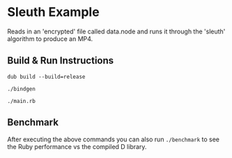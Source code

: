 Sleuth Example
====

Reads in an 'encrypted' file called data.node and runs it through the 'sleuth' algorithm to produce an MP4.

Build & Run Instructions
------
`dub build --build=release`

`./bindgen`

`./main.rb`

Benchmark
------
After executing the above commands you can also run `./benchmark` to see the Ruby performance vs the compiled D library.